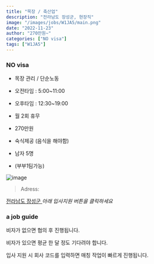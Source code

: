 ```yaml
---
title: "목장 / 축산업"
description: "전라남도 장성군, 현장직"
image: "/images/jobs/W1JA5/main.png"
date: "2022-11-23"
author: "270만원~"
categories: ["NO visa"]
tags: ["W1JA5"]
---
```


<!--### need a visa-->
### NO visa

* 목장 관리 / 단순노동
* 오전타임 : 5:00~11:00
* 오후타임 : 12:30~19:00
* 월 2회 휴무
* 270만원

* 숙식제공 (음식을 해야함)

* 남자 5명
* (부부1팀가능)

![image](/images/jobs/W1JA5/map.png)

> Adress:
<a target="_blank" rel="noopener noreferrer" href="https://map.naver.com/v5/search/%EC%A0%84%EB%9D%BC%EB%82%A8%EB%8F%84%20%EC%9E%A5%EC%84%B1%EA%B5%B0/address/14113620.934799876,4204990.075326892,%EC%A0%84%EB%9D%BC%EB%82%A8%EB%8F%84%20%EC%9E%A5%EC%84%B1%EA%B5%B0,adm?c=14056134.3444056,4322412.9630563,6.88,0,0,0,dh&isCorrectAnswer=true">
    전라남도 장성군
</a>
<!--
상하연주목장	
전라남도 장성군 북이면 115-2
서연주	
010-5702-9182	
-->
<cite>아래 입사지원 버튼을 클릭하세요</cite>

### a job guide
비자가 없으면 협의 후 진행됩니다.

비자가 있으면 평균 한 달 정도 기다려야 합니다.

입사 지원 시 회사 코드를 입력하면 매칭 작업이 빠르게 진행됩니다.